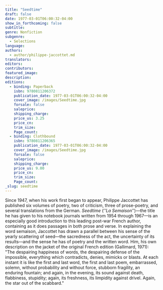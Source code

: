 ```yaml
---
title: "Seedtime"
draft: false
date: 1977-03-01T06:00:32-04:00
show_in_forthcoming: false
subtitle:
genre: Nonfiction
subgenre:
  - Selections
language:
authors:
  - author/philippe-jaccottet.md
translators:
editors:
contributors:
featured_image:
description:
editions:
  - binding: Paperback
    isbn: 9780811206372
    publication_date: 1977-03-01T06:00:32-04:00
    cover_image: /images/Seedtime.jpg
    forsale: false
    saleprice:
    shipping_charge:
    price_us: 3.25
    price_cn:
    trim_size:
    Page_count:
  - binding: Clothbound
    isbn: 9780811206365
    publication_date: 1977-03-01T06:00:32-04:00
    cover_image: /images/Seedtime.jpg
    forsale: false
    saleprice:
    shipping_charge:
    price_us: 9.00
    price_cn:
    trim_size:
    Page_count:
_slug: seedtime
---
```


Since 1947, when his work first began to appear, Philippe Jaccottet has published six volumes of poetry, two of criticism, three of prose-poetry, and several translations from the German. _Seedtime_ (’_’La Semaison_’’)––the title he has given to his notebook journals written from 1954 through 1967––is an especially good introduction to this leading post-war French author, containing as it does passages in both prose and verse. In explaining the word semaison, Jaccottet has drawn a parallel between his sense of the yearly scattering of seed––the sacredness of the act, the uncertainty of its results––and the sense he has of poetry and the written word. Him, his own description on the jacket of the original French edition (Gallimard, 1971): "The despairing happiness of words, the despairing defense of the impossible, everything which contradicts, denies, mimicks or blasts. At each instant it is like the first and last word, the first and last poem, embarrassed, solemn, without probability and without force, stubborn fragility, an enduring fountain; and again, in the evening, its sound against death, flabbiness, stupidity; again, its freshness, its limpidity against drivel. Again, the star out of the scabbard."

